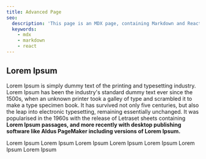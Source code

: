 ```yaml
---
title: Advanced Page
seo:
  description: 'This page is an MDX page, containing Markdown and React'
  keywords:
    - mdx
    - markdown
    - react
---
```

## Lorem Ipsum

Lorem Ipsum is simply dummy text of the printing and typesetting industry. Lorem Ipsum has been the industry's standard dummy text ever since the 1500s, when an unknown printer took a galley of type and scrambled it to make a type specimen book. It has survived not only five centuries, but also the leap into electronic typesetting, remaining essentially unchanged. It was popularised in the 1960s with the release of Letraset sheets containing **Lorem Ipsum passages, and more recently with desktop publishing software like Aldus PageMaker including versions of Lorem Ipsum.**

<CodeBlocks>
<CodeBlock lang="csharp">
    Lorem Ipsum
  </CodeBlock>
  <CodeBlock lang="javascript">
    Lorem Ipsum
  </CodeBlock>


  <CodeBlock lang="go">
    Lorem Ipsum
  </CodeBlock>

  <CodeBlock lang="node">
    Lorem Ipsum
  </CodeBlock>

  <CodeBlock lang="perl">
    Lorem Ipsum
  </CodeBlock>

  <CodeBlock lang="php">
    Lorem Ipsum
  </CodeBlock>

  <CodeBlock lang="ruby">
    Lorem Ipsum
  </CodeBlock>

</CodeBlocks>
